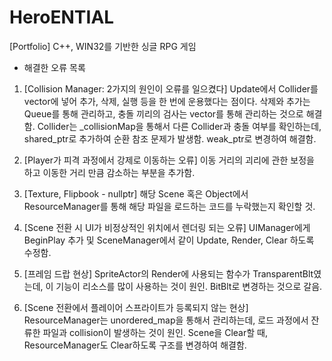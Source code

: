 # HeroENTIAL
[Portfolio] C++, WIN32를 기반한 싱글 RPG 게임

* 해결한 오류 목록
1. [Collision Manager: 2가지의 원인이 오류를 일으켰다]
Update에서 Collider를 vector에 넣어 추가, 삭제, 실행 등을 한 번에 운용했다는 점이다. 삭제와 추가는 Queue를 통해 관리하고, 충돌 끼리의 검사는 vector를 통해 관리하는 것으로 해결함.
Collider는 _collisionMap을 통해서 다른 Collider과 충돌 여부를 확인하는데, shared_ptr로 추가하여 순환 참조 문제가 발생함. weak_ptr로 변경하여 해결함.

2. [Player가 피격 과정에서 강제로 이동하는 오류]
이동 거리의 괴리에 관한 보정을 하고 이동한 거리 만큼 감소하는 부분을 추가함.

3. [Texture, Flipbook - nullptr]
해당 Scene 혹은 Object에서 ResourceManager를 통해 해당 파일을 로드하는 코드를 누락했는지 확인할 것.

4. [Scene 전환 시 UI가 비정상적인 위치에서 렌더링 되는 오류]
UIManager에게 BeginPlay 추가 및 SceneManager에서 같이 Update, Render, Clear 하도록 수정함.

5. [프레임 드랍 현상]
SpriteActor의 Render에 사용되는 함수가 TransparentBlt였는데, 이 기능이 리소스를 많이 사용하는 것이 원인.
BitBlt로 변경하는 것으로 갈음.

6. [Scene 전환에서 플레이어 스프라이트가 등록되지 않는 현상]
ResourceManager는 unordered_map을 통해서 관리하는데, 로드 과정에서 잔류한 파일과 collision이 발생하는 것이 원인.
Scene을 Clear할 때, ResourceManager도 Clear하도록 구조를 변경하여 해결함.